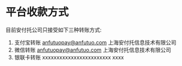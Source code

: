 # 平台收款方式

目前安付托公司只接受如下三种转账方式:

1. 支付宝转账  anfutuopay@anfutuo.com  上海安付托信息技术有限公司
2. 微信转账      anfutuopay@anfutuo.com  上海安付托信息技术有限公司
3. 银联卡转账 xxxxxxxxxxxxxxxxxxxxxxxx  xxxx



